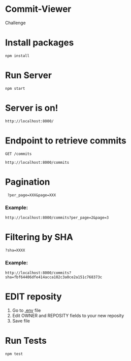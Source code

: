 # Commit-Viewer
 Challenge

# Install packages
```
npm install
```

# Run Server
````
npm start
````

# Server is on!
```
http://localhost:8000/
```

# Endpoint to retrieve commits
`` GET /commits ``
````
http://localhost:8000/commits
````

# Pagination
`` ?per_page=XXX&page=XXX``
### Example:
````
http://localhost:8000/commits?per_page=2&page=3
````

# Filtering by SHA
`` ?sha=XXXX ``
### Example:
````
http://localhost:8000/commits?sha=fbf64406dfe414acca102c3a0ce2a151c768373c
````

# EDIT reposity
  1. Go to [.env](https://github.com/renatojmsantos/Commit-Viewer/blob/main/.env) file
  2. Edit OWNER and REPOSITY fields to your new reposity
  3. Save file
  
# Run Tests
```
npm test
```


